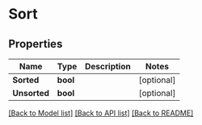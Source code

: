 # Sort

## Properties
Name | Type | Description | Notes
------------ | ------------- | ------------- | -------------
**Sorted** | **bool** |  | [optional] 
**Unsorted** | **bool** |  | [optional] 

[[Back to Model list]](../README.md#documentation-for-models) [[Back to API list]](../README.md#documentation-for-api-endpoints) [[Back to README]](../README.md)


